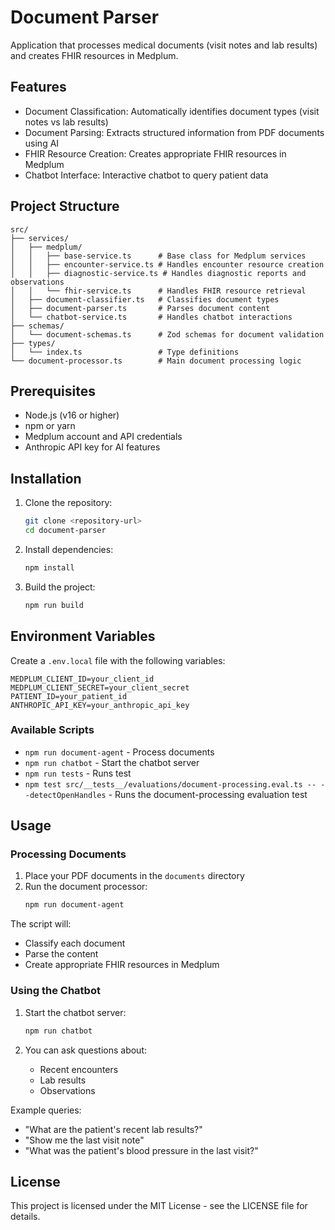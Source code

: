 # Document Parser

Application that processes medical documents (visit notes and lab results) and creates FHIR resources in Medplum.

## Features

- Document Classification: Automatically identifies document types (visit notes vs lab results)
- Document Parsing: Extracts structured information from PDF documents using AI
- FHIR Resource Creation: Creates appropriate FHIR resources in Medplum
- Chatbot Interface: Interactive chatbot to query patient data

## Project Structure

```
src/
├── services/
│   ├── medplum/
│   │   ├── base-service.ts      # Base class for Medplum services
│   │   ├── encounter-service.ts # Handles encounter resource creation
│   │   ├── diagnostic-service.ts # Handles diagnostic reports and observations
│   │   └── fhir-service.ts      # Handles FHIR resource retrieval
│   ├── document-classifier.ts   # Classifies document types
│   ├── document-parser.ts       # Parses document content
│   └── chatbot-service.ts       # Handles chatbot interactions
├── schemas/
│   └── document-schemas.ts      # Zod schemas for document validation
├── types/
│   └── index.ts                 # Type definitions
└── document-processor.ts        # Main document processing logic
```

## Prerequisites

- Node.js (v16 or higher)
- npm or yarn
- Medplum account and API credentials
- Anthropic API key for AI features


## Installation

1. Clone the repository:
   ```bash
   git clone <repository-url>
   cd document-parser
   ```

2. Install dependencies:
   ```bash
   npm install
   ```

3. Build the project:
   ```bash
   npm run build
   ```
## Environment Variables

Create a `.env.local` file with the following variables:

```env
MEDPLUM_CLIENT_ID=your_client_id
MEDPLUM_CLIENT_SECRET=your_client_secret
PATIENT_ID=your_patient_id
ANTHROPIC_API_KEY=your_anthropic_api_key
```

### Available Scripts

- `npm run document-agent` - Process documents
- `npm run chatbot` - Start the chatbot server
- `npm run tests` - Runs test
- `npm test src/__tests__/evaluations/document-processing.eval.ts -- --detectOpenHandles` - Runs the document-processing evaluation test

## Usage

### Processing Documents

1. Place your PDF documents in the `documents` directory
2. Run the document processor:
   ```bash
   npm run document-agent
   ```

The script will:
- Classify each document
- Parse the content
- Create appropriate FHIR resources in Medplum

### Using the Chatbot

1. Start the chatbot server:
   ```bash
   npm run chatbot
   ```

2. You can ask questions about:
   - Recent encounters
   - Lab results
   - Observations

Example queries:
- "What are the patient's recent lab results?"
- "Show me the last visit note"
- "What was the patient's blood pressure in the last visit?"


## License

This project is licensed under the MIT License - see the LICENSE file for details.
